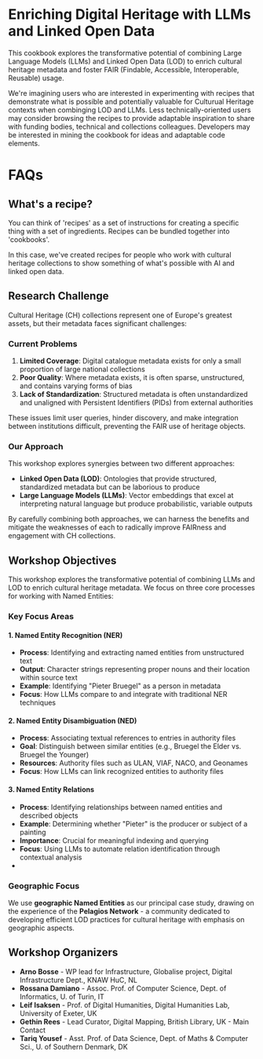 # Enriching Digital Heritage with LLMs and Linked Open Data

This cookbook explores the transformative potential of combining Large Language Models (LLMs) and Linked Open Data (LOD) to enrich cultural heritage metadata and foster FAIR (Findable, Accessible, Interoperable, Reusable) usage.

We're imagining users who are interested in experimenting with recipes that demonstrate what is possible and potentially valuable for Culturual Heritage contexts when combinging LOD and LLMs. Less technically-oriented users may consider browsing the recipes to provide adaptable inspiration to share with funding bodies, technical and collections colleagues. Developers may be interested in mining the cookbook for ideas and adaptable code elements.

# FAQs
## What's a recipe?
You can think of 'recipes' as a set of instructions for creating a specific thing with a set of ingredients. Recipes can be bundled together into 'cookbooks'.

In this case, we've created recipes for people who work with cultural heritage collections to show something of what's possible with AI and linked open data.

## Research Challenge
Cultural Heritage (CH) collections represent one of Europe's greatest assets, but their metadata faces significant challenges:

### Current Problems
1. **Limited Coverage**: Digital catalogue metadata exists for only a small proportion of large national collections
2. **Poor Quality**: Where metadata exists, it is often sparse, unstructured, and contains varying forms of bias
3. **Lack of Standardization**: Structured metadata is often unstandardized and unaligned with Persistent Identifiers (PIDs) from external authorities

These issues limit user queries, hinder discovery, and make integration between institutions difficult, preventing the FAIR use of heritage objects.

### Our Approach
This workshop explores synergies between two different approaches:
- **Linked Open Data (LOD)**: Ontologies that provide structured, standardized metadata but can be laborious to produce
- **Large Language Models (LLMs)**: Vector embeddings that excel at interpreting natural language but produce probabilistic, variable outputs

By carefully combining both approaches, we can harness the benefits and mitigate the weaknesses of each to radically improve FAIRness and engagement with CH collections.
## Workshop Objectives

This workshop explores the transformative potential of combining LLMs and LOD to enrich cultural heritage metadata. We focus on three core processes for working with Named Entities:

### Key Focus Areas

#### 1. Named Entity Recognition (NER)
- **Process**: Identifying and extracting named entities from unstructured text
- **Output**: Character strings representing proper nouns and their location within source text
- **Example**: Identifying "Pieter Bruegel" as a person in metadata
- **Focus**: How LLMs compare to and integrate with traditional NER techniques

#### 2. Named Entity Disambiguation (NED)
- **Process**: Associating textual references to entries in authority files
- **Goal**: Distinguish between similar entities (e.g., Bruegel the Elder vs. Bruegel the Younger)
- **Resources**: Authority files such as ULAN, VIAF, NACO, and Geonames
- **Focus**: How LLMs can link recognized entities to authority files

#### 3. Named Entity Relations

- **Process**: Identifying relationships between named entities and described objects
- **Example**: Determining whether "Pieter" is the producer or subject of a painting
- **Importance**: Crucial for meaningful indexing and querying
- **Focus**: Using LLMs to automate relation identification through contextual analysis
- 
### Geographic Focus

We use **geographic Named Entities** as our principal case study, drawing on the experience of the **Pelagios Network** - a community dedicated to developing efficient LOD practices for cultural heritage with emphasis on geographic aspects.



## Workshop Organizers

- **Arno Bosse** - WP lead for Infrastructure, Globalise project, Digital Infrastructure Dept., KNAW HuC, NL
- **Rossana Damiano** - Assoc. Prof. of Computer Science, Dept. of Informatics, U. of Turin, IT
- **Leif Isaksen** - Prof. of Digital Humanities, Digital Humanities Lab, University of Exeter, UK
- **Gethin Rees** - Lead Curator, Digital Mapping, British Library, UK - Main Contact
- **Tariq Yousef** - Asst. Prof. of Data Science, Dept. of Maths & Computer Sci., U. of Southern Denmark, DK
